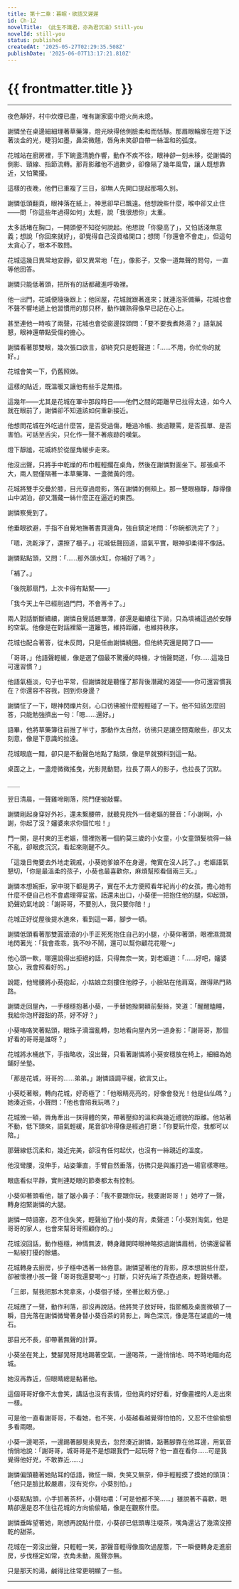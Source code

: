 ```yaml
---
title: 第十二章：暮眠・欲語又遲遲
id: Ch-12
novelTitle: 《此生不識君，亦為君沉淪》Still-you
novelId: still-you
status: published
createdAt: '2025-05-27T02:29:35.508Z'
publishDate: '2025-06-07T13:17:21.810Z'
---
```


# {{ frontmatter.title }}

<script setup>
import { useData } from 'vitepress'
const { frontmatter } = useData()
// 如果需要 withBase，可以取消註解下一行
// import { withBase } from 'vitepress'
</script>

---

夜色靜好，村中炊煙已盡，唯有謝家窗中燈火尚未熄。

謝憐坐在桌邊細細理著草藥簿，燈光映得他側臉柔和而恬靜。那眉眼輪廓在燈下泛著淡金的光，睫羽如墨，鼻梁微翹，唇角未笑卻自帶一絲溫和的弧度。

花城站在廚房裡，手下碗盞清脆作響，動作不疾不徐，眼神卻一刻未移，從謝憐的側影、頸線、指節流轉。那背影離他不過數步，卻像隔了幾年風雪，讓人既想靠近，又怕驚擾。

這樣的夜晚，他們已重複了三日，卻無人先開口提起那場久別。

謝憐低頭翻頁，眼神落在紙上，神思卻早已飄遠。他想說些什麼，喉中卻又止住——問「你這些年過得如何」太輕，說「我很想你」太重。

太多話堵在胸口，一開頭便不知從何說起。他想說「你變高了」，又怕話淺無意義；想說「你回來就好」，卻覺得自己沒資格開口；想問「你還會不會走」，但這句太貪心了，根本不敢問。

花城這幾日異常地安靜，卻又異常地「在」，像影子，又像一道無聲的問句，一直等他回答。

謝憐只能低著頭，把所有的話都藏進呼吸裡。

他一出門，花城便隨後跟上；他回屋，花城就跟著進來；就連泡茶備藥，花城也會不聲不響地遞上他習慣用的那只杯，動作嫻熟得像早已記在心上。

甚至連他一時咳了兩聲，花城也會從窗邊探頭問：「要不要我煮熱湯？」語氣誠懇，眼神還帶點受傷的擔心。

謝憐看著那雙眼，幾次張口欲言，卻終究只是輕聲道：「……不用，你忙你的就好。」

花城會笑一下，仍舊照做。

這樣的貼近，既溫暖又讓他有些手足無措。

這幾年——尤其是花城在軍中那段時日——他們之間的距離早已拉得太遠，如今人就在眼前了，謝憐卻不知道該如何重新接近。

他想問花城在外吃過什麼苦，是否受過傷，睡過冷帳、挨過鞭罵，是否孤單、是否害怕。可話至舌尖，只化作一聲不著痕跡的嘆氣。

燈下靜謐，花城終於從屋角緩步走來。

他沒出聲，只將手中乾燥的布巾輕輕擱在桌角，然後在謝憐對面坐下。那張桌不大，兩人間僅隔著一本草藥簿、一盞微黃的燈。

花城將雙手交疊於膝，目光穿過燈影，落在謝憐的側頰上。那一雙眼極靜，靜得像山中湖泊，卻又潛藏一絲什麼正在逼近的東西。

謝憐察覺到了。

他垂眼欲避，手指不自覺地撫著書頁邊角，強自鎮定地問：「你碗都洗完了？」

「嗯，洗乾淨了，還擦了櫃子。」花城低聲回道，語氣平實，眼神卻柔得不像話。

謝憐點點頭，又問：「……那外頭水缸，你補好了嗎？」

「補了。」

「後院那扇門，上次卡得有點緊——」

「我今天上午已經削過門閂，不會再卡了。」

兩人對話斷斷續續，謝憐自覺話題單薄，卻還是繼續往下拋，只為填補這過於安靜的空氣。他像是在對話裡築一道籬笆，維持距離，也維持秩序。

花城也配合著答，從未反問，只是任由謝憐繞圈。但他終究還是開了口——

「哥哥，」他語聲輕緩，像是選了個最不驚擾的時機，才悄聲問道，「你……這幾日可還習慣？」

他語氣極淡，句子也平常，但謝憐就是聽懂了那背後潛藏的渴望——你可還習慣我在？你還容不容我，回到你身邊？

謝憐怔了一下，眼神閃爍片刻，心口彷彿被什麼輕輕碰了一下。他不知該怎麼回答，只能勉強擠出一句：「嗯……還好。」

語畢，他將草藥簿往前推了半寸，那動作太自然，彷彿只是讓空間寬敞些，卻又太刻意，像是下意識的拉遠。

花城眼底一黯，卻只是不動聲色地點了點頭，像是早就預料到這一點。

桌面之上，一盞燈微微搖曳，光影晃動間，拉長了兩人的影子，也拉長了沉默。

＿＿

翌日清晨，一聲雞啼剛落，院門便被敲響。

謝憐剛起身穿好外衫，還未繫腰帶，就聽見院外一個老嫗的聲音：「小謝啊，小謝，你起了沒？嬸婆來求你個忙啦！」

門一開，是村東的王老嫗，懷裡抱著一個約莫三歲的小女童，小女童頭髮梳得一絲不亂，卻眼皮沉沉，看起來剛醒不久。

「這幾日俺要去外地走親戚，小葵她爹娘不在身邊，俺實在沒人託了。」老嫗語氣懇切，「你是最溫柔的孩子，小葵也最喜歡你，麻煩幫照看個兩三天。」

謝憐本想婉拒，家中現下都是男子，實在不太方便照看年紀尚小的女孩，擔心她有什麼不便自己也不會處理得妥當。話還未出口，小葵便一把抱住他的腿，仰起頭，奶聲奶氣地說：「謝哥哥，不要別人，我只要你陪！」

花城正好從屋後提水進來，看到這一幕，腳步一頓。

謝憐低頭看著那雙圓滾滾的小手正死死抱住自己的小腿，小葵仰著頭，眼裡濕潤潤地閃著光：「我會乖乖，我不吵不鬧，還可以幫你顧花花喔～」

他心頭一軟，哪還說得出拒絕的話，只得無奈一笑，對老嫗道：「……好吧，嬸婆放心，我會照看好的。」

說罷，他彎腰將小葵抱起，小姑娘立刻摟住他脖子，小臉貼在他肩窩，蹭得熟門熟路。

謝憐走回屋內，一手穩穩抱著小葵，一手替她撥開額前髮絲，笑道：「醒醒瞌睡，我給你泡杯甜甜的茶，好不好？」

小葵咯咯笑著點頭，眼珠子滴溜亂轉，忽地看向屋內另一道身影：「謝哥哥，那個好看的哥哥是誰呀？」

花城將水桶放下，手指略收，沒出聲，只看著謝憐將小葵安穩放在椅上，細細為她鋪好坐墊。

「那是花城，哥哥的……弟弟。」謝憐語調平緩，欲言又止。

小葵眨著眼，轉向花城，好奇極了：「他眼睛亮亮的，好像會發光！他是仙仙嗎？」她湊近些，小聲問：「他也會陪我玩嗎？」

花城微一頓，唇角牽出一抹得體的笑，帶著壓抑的溫和與幾近禮貌的距離。他站著不動，低下頭來，語氣輕緩，尾音卻冷得像是經過打磨：「你要玩什麼，我都可以陪。」

那聲線低沉柔和，幾近完美，卻沒有任何起伏，也沒有一絲親近的溫度。

他沒彎腰，沒伸手，站姿筆直，手臂自然垂落，彷彿只是與誰打過一場官樣寒暄。

眼底看似平靜，實則連眨眼的節奏都太有控制。

小葵仰著頭看他，皺了皺小鼻子：「我不要跟你玩，我要謝哥哥！」她哼了一聲，轉身抱緊謝憐的大腿。

謝憐一時語塞，忍不住失笑，輕聲拍了拍小葵的背，柔聲道：「小葵別淘氣，他是哥哥的家人，也會來幫哥哥照顧你的。」

花城沒回話，動作極穩，神情無波，轉身離開時眼神略掠過謝憐眉梢，彷彿還留著一點被打擾的餘燼。

花城轉身去廚房，步子穩中透著一絲倦意。謝憐望著他的背影，原本想說些什麼，卻被懷裡小孩一聲「哥哥我還要喝～」打斷，只好先端了茶壺過來，輕聲哄著。

「三郎，幫我把那木凳拿來，小葵個子矮，坐著比較方便。」

花城應了一聲，動作利落，卻沒再說話。他將凳子放好時，指節觸及桌面微頓了一瞬，目光落在謝憐微彎著身替小葵舀茶的背影上，眸色深沉，像是落在湖底的一塊石。

那目光不長，卻帶著無聲的計算。

小葵坐在凳上，雙腳晃呀晃地踢著空氣，一邊喝茶，一邊悄悄地、時不時地瞄向花城。

她沒再靠近，但眼睛總是黏著他。

這個哥哥好像不太會笑，講話也沒有表情，但他真的好好看，好像畫裡的人走出來一樣。

可是他一直看謝哥哥，不看她，也不笑，小葵越看越覺得怕怕的，又忍不住偷偷想多看兩眼。

小葵一邊喝茶，一邊踢著腳晃來晃去，忽然湊近謝憐，踮著腳靠在他耳邊，用氣音悄悄地說：「謝哥哥，城哥哥是不是想跟我們一起玩呀？他一直在看你……可是我覺得他好兇，不敢靠近……」

謝憐偏頭聽著她貼耳的低語，微怔一瞬，失笑又無奈，伸手輕輕摸了摸她的頭頂：「他只是臉比較嚴肅，沒有兇你，小葵別怕。」

小葵點點頭，小手抓著茶杯，小聲咕噥：「可是他都不笑……」雖說著不喜歡，眼睛卻還是忍不住往花城的方向偷偷瞄，像是在觀察什麼。

謝憐垂眸望著她，剛想再說點什麼，小葵卻已低頭專注啜茶，嘴角還沾了幾滴沒擦乾的甜茶。

花城在一旁沒出聲，只輕輕一笑，那聲音輕得像風吹過屋簷，下一瞬便轉身走進廚房，步伐穩定如常，衣角未動，風聲亦無。

只是那天的湯，鹹得比往常更明顯了一些。


---
